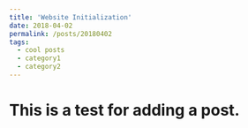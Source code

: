 ```yaml
---
title: 'Website Initialization'
date: 2018-04-02
permalink: /posts/20180402
tags:
  - cool posts
  - category1
  - category2
---
```


This is a test for adding a post.
======
